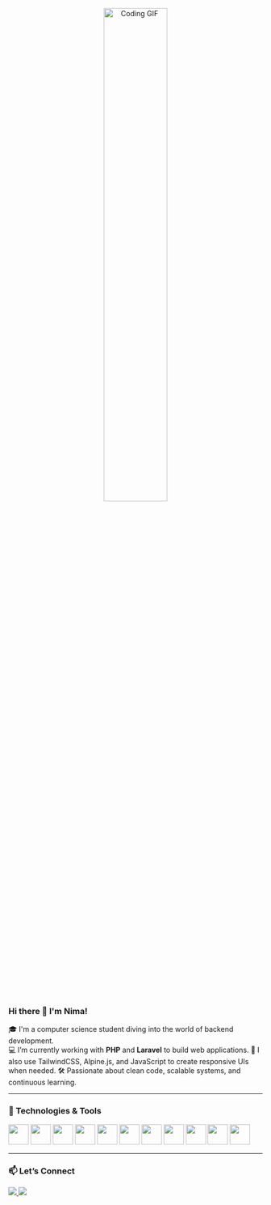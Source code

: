 <p align="center">
<img src="https://media0.giphy.com/media/v1.Y2lkPTc5MGI3NjExZDAycG1wbDRvaXNsMW1pZ2diZGM1Nm1rZ2dnNm9tcmFzZmhwZmZjMCZlcD12MV9pbnRlcm5hbF9naWZfYnlfaWQmY3Q9Zw/3oEdvbRHem1psqd7a0/giphy.gif" width="50%" alt="Coding GIF"/>
</p>

### Hi there 👋 I'm Nima!

🎓 I'm a computer science student diving into the world of backend development.  
💻 I’m currently working with **PHP** and **Laravel** to build web applications. 
🎨 I also use TailwindCSS, Alpine.js, and JavaScript to create responsive UIs when needed.
🛠️ Passionate about clean code, scalable systems, and continuous learning. 

---


### 🔧 Technologies & Tools

<p>
  <img src="https://cdn.jsdelivr.net/gh/devicons/devicon/icons/php/php-original.svg" width="40" height="40"/>
  <img src="https://cdn.jsdelivr.net/gh/devicons/devicon/icons/laravel/laravel-original.svg" width="40" height="40"/>
  <img src="https://cdn.jsdelivr.net/gh/devicons/devicon/icons/mysql/mysql-original.svg" width="40" height="40"/>
  <img src="https://cdn.jsdelivr.net/gh/devicons/devicon/icons/mongodb/mongodb-original.svg" width="40" height="40"/>
  <img src="https://cdn.jsdelivr.net/gh/devicons/devicon/icons/javascript/javascript-original.svg" width="40" height="40"/>
  <img src="https://cdn.jsdelivr.net/gh/devicons/devicon/icons/alpinejs/alpinejs-original.svg" width="40" height="40"/>
  <img src="https://cdn.jsdelivr.net/gh/devicons/devicon@latest/icons/tailwindcss/tailwindcss-original.svg" width="40" height="40"/>
  <img src="https://cdn.jsdelivr.net/gh/devicons/devicon/icons/bootstrap/bootstrap-original.svg" width="40" height="40"/>
  <img src="https://cdn.jsdelivr.net/gh/devicons/devicon/icons/linux/linux-original.svg" width="40" height="40"/>
  <img src="https://cdn.jsdelivr.net/gh/devicons/devicon/icons/git/git-original.svg" width="40" height="40"/>
  <img src="https://cdn.jsdelivr.net/gh/devicons/devicon/icons/postman/postman-original.svg" width="40" height="40"/>
</p>

---

### 📫 Let’s Connect

<p>
  <a href="www.linkedin.com/in/nima-malakootikhah-a8508b269" target="_blank">
    <img src="https://img.shields.io/badge/LinkedIn-0A66C2?style=for-the-badge&logo=linkedin&logoColor=white"/>
  </a>
  <a href="mailto:nima.8ak@gmail.com">
    <img src="https://img.shields.io/badge/Gmail-D14836?style=for-the-badge&logo=gmail&logoColor=white"/>
  </a>
</p>
